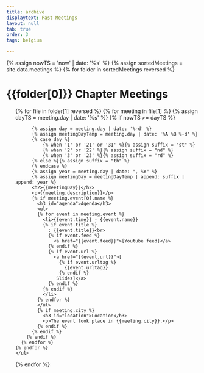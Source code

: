 ```yaml
---
title: archive
displaytext: Past Meetings
layout: null
tab: true
order: 3
tags: belgium

---
```

<p>
{% assign nowTS = 'now' | date: '%s' %}
{% assign sortedMeetings = site.data.meetings %}
{% for folder in sortedMeetings reversed %}
    <h1>{{folder[0]}} Chapter Meetings</h1>
    <ul>
    {% for file in folder[1] reversed %}
      {% for meeting in file[1] %}
        {% assign dayTS = meeting.day | date: '%s' %}
        {% if nowTS >= dayTS %}

          {% assign day = meeting.day | date: '%-d' %}
          {% assign meetingDayTemp = meeting.day | date: '%A %B %-d' %}
          {% case day %}
              {% when '1' or '21' or '31' %}{% assign suffix = "st" %}
              {% when '2' or '22' %}{% assign suffix = "nd" %}
              {% when '3' or '23' %}{% assign suffix = "rd" %}
          {% else %}{% assign suffix = "th" %}
          {% endcase %}
          {% assign year = meeting.day | date: ", %Y" %}
          {% assign meetingDay = meetingDayTemp | append: suffix | append: year %}
          <h2>{{meetingDay}}</h2>
          <p>{{meeting.description}}</p>
          {% if meeting.event[0].name %}
            <h3 id="agenda">Agenda</h3>
            <ul>
            {% for event in meeting.event %}
              <li>{{event.time}} - {{event.name}}
              {% if event.title %}
                : {{event.title}}<br>
                {% if event.feed %}
                  <a href="{{event.feed}}">[Youtube feed]</a>
                {% endif %}
                {% if event.url %}
                  <a href="{{event.url}}">[
                    {% if event.urltag %}
                      {{event.urltag}}
                    {% endif %}
                   Slides]</a>
                {% endif %}
              {% endif %}
              </li>
            {% endfor %}
            </ul>
            {% if meeting.city %}
              <h3 id="location">Location</h3>
              <p>The event took place in {{meeting.city}}.</p>
            {% endif %}
          {% endif %}
        {% endif %}
      {% endfor %}  
    {% endfor %}
    </ul>
{% endfor %}

